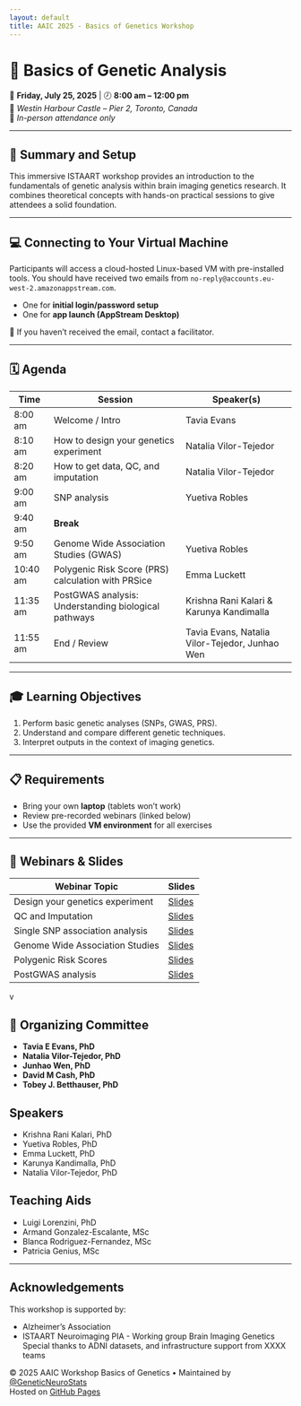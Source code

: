 ```yaml
---
layout: default
title: AAIC 2025 - Basics of Genetics Workshop
---
```


  
# 🧬 Basics of Genetic Analysis  
  
📅 **Friday, July 25, 2025** | 🕗 **8:00 am – 12:00 pm**  
📍 *Westin Harbour Castle – Pier 2, Toronto, Canada*  
👥 *In-person attendance only*

---

## 🎯 Summary and Setup

This immersive ISTAART workshop provides an introduction to the fundamentals of genetic analysis within brain imaging genetics research. It combines theoretical concepts with hands-on practical sessions to give attendees a solid foundation.

---

## 💻 Connecting to Your Virtual Machine

Participants will access a cloud-hosted Linux-based VM with pre-installed tools. You should have received two emails from `no-reply@accounts.eu-west-2.amazonappstream.com`.

- One for **initial login/password setup**
- One for **app launch (AppStream Desktop)**

🚫 If you haven’t received the email, contact a facilitator.

---

## 🗓️ Agenda

| Time       | Session                                                 | Speaker(s)                               |
|------------|---------------------------------------------------------|-------------------------------------------|
| 8:00 am    | Welcome / Intro                                          | Tavia Evans                               |
| 8:10 am    | How to design your genetics experiment                  | Natalia Vilor-Tejedor                     |
| 8:20 am    | How to get data, QC, and imputation                     | Natalia Vilor-Tejedor                     |
| 9:00 am    | SNP analysis                                             | Yuetiva Robles                            |
| 9:40 am    | **Break**                                               |                                           |
| 9:50 am    | Genome Wide Association Studies (GWAS)                  | Yuetiva Robles                            |
| 10:40 am   | Polygenic Risk Score (PRS) calculation with PRSice      | Emma Luckett                              |
| 11:35 am   | PostGWAS analysis: Understanding biological pathways    | Krishna Rani Kalari & Karunya Kandimalla  |
| 11:55 am   | End / Review                                             | Tavia Evans, Natalia Vilor-Tejedor, Junhao Wen   |

---

## 🎓 Learning Objectives

1. Perform basic genetic analyses (SNPs, GWAS, PRS).
2. Understand and compare different genetic techniques.
3. Interpret outputs in the context of imaging genetics.

---

## 📋 Requirements

- Bring your own **laptop** (tablets won’t work)
- Review pre-recorded webinars (linked below)
- Use the provided **VM environment** for all exercises

---

## 🔗 Webinars & Slides

| Webinar Topic                    | Slides                     |
|----------------------------------|----------------------------|
| Design your genetics experiment  | [Slides](#)                |
| QC and Imputation                | [Slides](#)                |
| Single SNP association analysis  | [Slides](#)                |
| Genome Wide Association Studies  | [Slides](#)                |
| Polygenic Risk Scores            | [Slides](#)                |
| PostGWAS analysis                | [Slides](#)                |

v

## 👥 Organizing Committee

- **Tavia E Evans, PhD**
- **Natalia Vilor-Tejedor, PhD**
- **Junhao Wen, PhD**
- **David M Cash, PhD**
- **Tobey J. Betthauser, PhD**

## Speakers

- Krishna Rani Kalari, PhD  
- Yuetiva Robles, PhD  
- Emma Luckett, PhD  
- Karunya Kandimalla, PhD  
- Natalia Vilor-Tejedor, PhD  

## Teaching Aids

- Luigi Lorenzini, PhD  
- Armand Gonzalez-Escalante, MSc  
- Blanca Rodriguez-Fernandez, MSc  
- Patricia Genius, MSc
  
---

## Acknowledgements

This workshop is supported by:

- Alzheimer’s Association
- ISTAART Neuroimaging PIA - Working group Brain Imaging Genetics
Special thanks to ADNI datasets, and infrastructure support from XXXX teams
  

© 2025 AAIC Workshop Basics of Genetics • Maintained by [@GeneticNeuroStats](https://github.com/GeneticNeuroStats)  
Hosted on [GitHub Pages](https://pages.github.com/)


